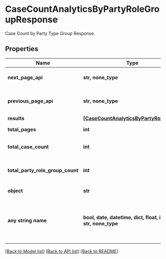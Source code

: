 # CaseCountAnalyticsByPartyRoleGroupResponse

Case Count by Party Type Group Response.

## Properties
Name | Type | Description | Notes
------------ | ------------- | ------------- | -------------
**next_page_api** | **str, none_type** | Next page of results if applicable. | 
**previous_page_api** | **str, none_type** | Link to previous page of results. | 
**results** | [**[CaseCountAnalyticsByPartyRoleGroup]**](CaseCountAnalyticsByPartyRoleGroup.md) |  | 
**total_pages** | **int** | Total no. of pages. | 
**total_case_count** | **int** | Total no. of Cases for this criteria. | 
**total_party_role_group_count** | **int** | Total no. of Party Role Group for this criteria. | 
**object** | **str** |  | defaults to "CaseCountAnalyticsByPartyRoleGroupResponse"
**any string name** | **bool, date, datetime, dict, float, int, list, str, none_type** | any string name can be used but the value must be the correct type | [optional]

[[Back to Model list]](../README.md#documentation-for-models) [[Back to API list]](../README.md#documentation-for-api-endpoints) [[Back to README]](../README.md)


